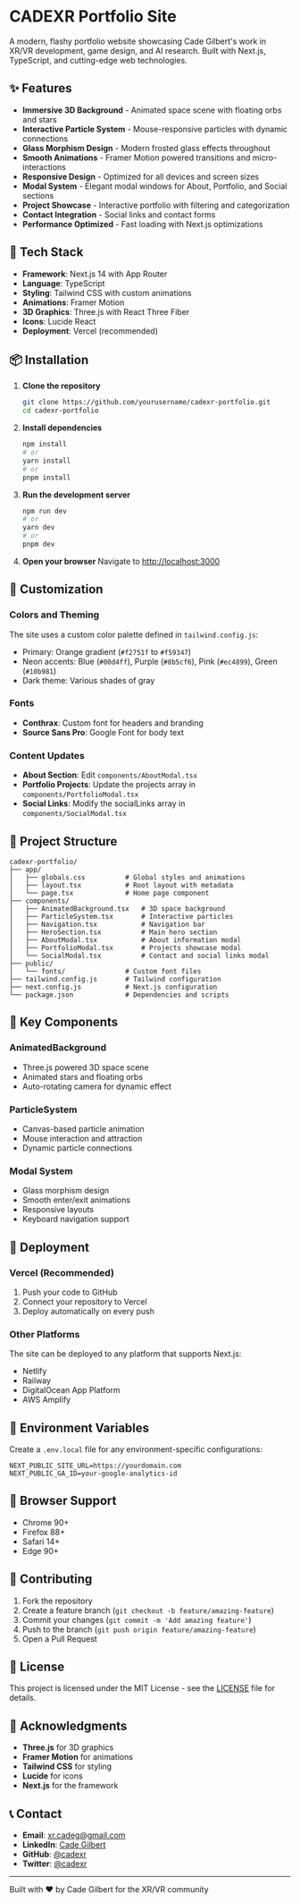 # CADEXR Portfolio Site

A modern, flashy portfolio website showcasing Cade Gilbert's work in XR/VR development, game design, and AI research. Built with Next.js, TypeScript, and cutting-edge web technologies.

## ✨ Features

- **Immersive 3D Background** - Animated space scene with floating orbs and stars
- **Interactive Particle System** - Mouse-responsive particles with dynamic connections
- **Glass Morphism Design** - Modern frosted glass effects throughout
- **Smooth Animations** - Framer Motion powered transitions and micro-interactions
- **Responsive Design** - Optimized for all devices and screen sizes
- **Modal System** - Elegant modal windows for About, Portfolio, and Social sections
- **Project Showcase** - Interactive portfolio with filtering and categorization
- **Contact Integration** - Social links and contact forms
- **Performance Optimized** - Fast loading with Next.js optimizations

## 🚀 Tech Stack

- **Framework**: Next.js 14 with App Router
- **Language**: TypeScript
- **Styling**: Tailwind CSS with custom animations
- **Animations**: Framer Motion
- **3D Graphics**: Three.js with React Three Fiber
- **Icons**: Lucide React
- **Deployment**: Vercel (recommended)

## 📦 Installation

1. **Clone the repository**
   ```bash
   git clone https://github.com/yourusername/cadexr-portfolio.git
   cd cadexr-portfolio
   ```

2. **Install dependencies**
   ```bash
   npm install
   # or
   yarn install
   # or
   pnpm install
   ```

3. **Run the development server**
   ```bash
   npm run dev
   # or
   yarn dev
   # or
   pnpm dev
   ```

4. **Open your browser**
   Navigate to [http://localhost:3000](http://localhost:3000)

## 🎨 Customization

### Colors and Theming
The site uses a custom color palette defined in `tailwind.config.js`:
- Primary: Orange gradient (`#f2751f` to `#f59347`)
- Neon accents: Blue (`#00d4ff`), Purple (`#8b5cf6`), Pink (`#ec4899`), Green (`#10b981`)
- Dark theme: Various shades of gray

### Fonts
- **Conthrax**: Custom font for headers and branding
- **Source Sans Pro**: Google Font for body text

### Content Updates
- **About Section**: Edit `components/AboutModal.tsx`
- **Portfolio Projects**: Update the projects array in `components/PortfolioModal.tsx`
- **Social Links**: Modify the socialLinks array in `components/SocialModal.tsx`

## 📁 Project Structure

```
cadexr-portfolio/
├── app/
│   ├── globals.css          # Global styles and animations
│   ├── layout.tsx           # Root layout with metadata
│   └── page.tsx             # Home page component
├── components/
│   ├── AnimatedBackground.tsx   # 3D space background
│   ├── ParticleSystem.tsx       # Interactive particles
│   ├── Navigation.tsx           # Navigation bar
│   ├── HeroSection.tsx          # Main hero section
│   ├── AboutModal.tsx           # About information modal
│   ├── PortfolioModal.tsx       # Projects showcase modal
│   └── SocialModal.tsx          # Contact and social links modal
├── public/
│   └── fonts/               # Custom font files
├── tailwind.config.js       # Tailwind configuration
├── next.config.js           # Next.js configuration
└── package.json             # Dependencies and scripts
```

## 🎯 Key Components

### AnimatedBackground
- Three.js powered 3D space scene
- Animated stars and floating orbs
- Auto-rotating camera for dynamic effect

### ParticleSystem
- Canvas-based particle animation
- Mouse interaction and attraction
- Dynamic particle connections

### Modal System
- Glass morphism design
- Smooth enter/exit animations
- Responsive layouts
- Keyboard navigation support

## 🚀 Deployment

### Vercel (Recommended)
1. Push your code to GitHub
2. Connect your repository to Vercel
3. Deploy automatically on every push

### Other Platforms
The site can be deployed to any platform that supports Next.js:
- Netlify
- Railway
- DigitalOcean App Platform
- AWS Amplify

## 🔧 Environment Variables

Create a `.env.local` file for any environment-specific configurations:

```env
NEXT_PUBLIC_SITE_URL=https://yourdomain.com
NEXT_PUBLIC_GA_ID=your-google-analytics-id
```

## 📱 Browser Support

- Chrome 90+
- Firefox 88+
- Safari 14+
- Edge 90+

## 🤝 Contributing

1. Fork the repository
2. Create a feature branch (`git checkout -b feature/amazing-feature`)
3. Commit your changes (`git commit -m 'Add amazing feature'`)
4. Push to the branch (`git push origin feature/amazing-feature`)
5. Open a Pull Request

## 📄 License

This project is licensed under the MIT License - see the [LICENSE](LICENSE) file for details.

## 🙏 Acknowledgments

- **Three.js** for 3D graphics
- **Framer Motion** for animations
- **Tailwind CSS** for styling
- **Lucide** for icons
- **Next.js** for the framework

## 📞 Contact

- **Email**: xr.cadeg@gmail.com
- **LinkedIn**: [Cade Gilbert](https://linkedin.com/in/cadegilbert)
- **GitHub**: [@cadexr](https://github.com/cadexr)
- **Twitter**: [@cadexr](https://twitter.com/cadexr)

---

Built with ❤️ by Cade Gilbert for the XR/VR community
